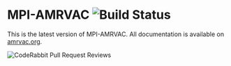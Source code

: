 <!-- # MPI-AMRVAC ![Build Status](https://travis-ci.org/amrvac/amrvac.svg?branch=master) -->
# MPI-AMRVAC ![Build Status](https://avatars.githubusercontent.com/u/30895394?v=3&s=75)
This is the latest version of MPI-AMRVAC. All documentation is available on [amrvac.org](http://amrvac.org/).

![CodeRabbit Pull Request Reviews](https://img.shields.io/coderabbit/prs/github/donghuison/amrvac?utm_source=oss&utm_medium=github&utm_campaign=donghuison%2Famrvac&labelColor=171717&color=FF570A&link=https%3A%2F%2Fcoderabbit.ai&label=CodeRabbit+Reviews)
